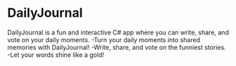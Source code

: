 # DailyJournal
DailyJournal is a fun and interactive C# app where you can write, share, and vote on your daily moments.
-Turn your  daily moments into shared memories with DailyJournal!
-Write, share, and vote on the funniest stories.
-Let your words shine like a gold!
